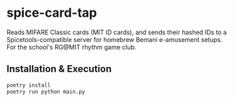 # spice-card-tap

 Reads MIFARE Classic cards (MIT ID cards), and sends their hashed IDs to a Spicetools-compatible server for homebrew Bemani e-amusement setups.
 For the school's RG@MIT rhythm game club.

## Installation & Execution


```sh
poetry install
poetry run python main.py
```
